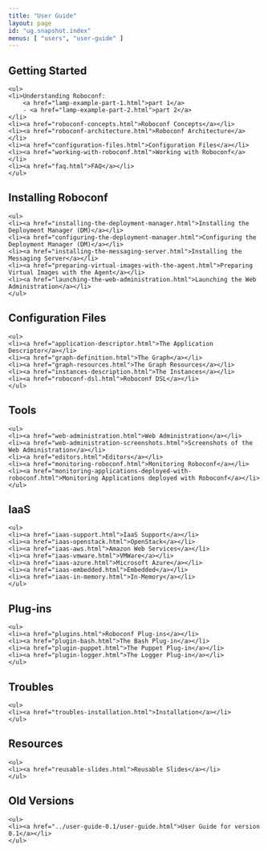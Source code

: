 ```yaml
---
title: "User Guide"
layout: page
id: "ug.snapshot.index"
menus: [ "users", "user-guide" ]
---
```


<!-- 
	We use HTML syntax in this page because we need CSS classes for floating.
	Markdown does not support it.
 -->

<div class="floated">
	<h2>Getting Started</h2>
	
	<ul>
	<li>Understanding Roboconf: 
		<a href="lamp-example-part-1.html">part 1</a>
		- <a href="lamp-example-part-2.html">part 2</a>
	</li>
	<li><a href="roboconf-concepts.html">Roboconf Concepts</a></li>
	<li><a href="roboconf-architecture.html">Roboconf Architecture</a></li>
	<li><a href="configuration-files.html">Configuration Files</a></li>
	<li><a href="working-with-roboconf.html">Working with Roboconf</a></li>
	<li><a href="faq.html">FAQ</a></li>
	</ul>
</div>

<div class="floated">
	<h2>Installing Roboconf</h2>

	<ul>
	<li><a href="installing-the-deployment-manager.html">Installing the Deployment Manager (DM)</a></li>
	<li><a href="configuring-the-deployment-manager.html">Configuring the Deployment Manager (DM)</a></li>
	<li><a href="installing-the-messaging-server.html">Installing the Messaging Server</a></li>
	<li><a href="preparing-virtual-images-with-the-agent.html">Preparing Virtual Images with the Agent</a></li>
	<li><a href="launching-the-web-administration.html">Launching the Web Administration</a></li>
	</ul>
</div>



<div class="floated">
	<h2>Configuration Files</h2>

	<ul>
	<li><a href="application-descriptor.html">The Application Descriptor</a></li>
	<li><a href="graph-definition.html">The Graph</a></li>
	<li><a href="graph-resources.html">The Graph Resources</a></li>
	<li><a href="instances-description.html">The Instances</a></li>
	<li><a href="roboconf-dsl.html">Roboconf DSL</a></li>
	</ul>
</div>

<div class="floated">
	<h2>Tools</h2>

	<ul>
	<li><a href="web-administration.html">Web Administration</a></li>
	<li><a href="web-administration-screenshots.html">Screenshots of the Web Administration</a></li>
	<li><a href="editors.html">Editors</a></li>
	<li><a href="monitoring-roboconf.html">Monitoring Roboconf</a></li>
	<li><a href="monitoring-applications-deployed-with-roboconf.html">Monitoring Applications deployed with Roboconf</a></li>
	</ul>
</div>


	
<div class="floated">
	<h2>IaaS</h2>

	<ul>
	<li><a href="iaas-support.html">IaaS Support</a></li>
	<li><a href="iaas-openstack.html">OpenStack</a></li>
	<li><a href="iaas-aws.html">Amazon Web Services</a></li>
	<li><a href="iaas-vmware.html">VMWare</a></li>
	<li><a href="iaas-azure.html">Microsoft Azure</a></li>
	<li><a href="iaas-embedded.html">Embedded</a></li>
	<li><a href="iaas-in-memory.html">In-Memory</a></li>
	</ul>
</div>

<div class="floated">
	<h2>Plug-ins</h2>

	<ul>
	<li><a href="plugins.html">Roboconf Plug-ins</a></li>
	<li><a href="plugin-bash.html">The Bash Plug-in</a></li>
	<li><a href="plugin-puppet.html">The Puppet Plug-in</a></li>
	<li><a href="plugin-logger.html">The Logger Plug-in</a></li>
	</ul>
</div>

<div class="floated">
	<h2>Troubles</h2>

	<ul>
	<li><a href="troubles-installation.html">Installation</a></li>
	</ul>
</div>

<div class="floated">
	<h2>Resources</h2>

	<ul>
	<li><a href="reusable-slides.html">Reusable Slides</a></li>
	</ul>
</div>

<div class="floated">
	<h2>Old Versions</h2>

	<ul>
	<li><a href="../user-guide-0.1/user-guide.html">User Guide for version 0.1</a></li>
	</ul>
</div>

<div class="clear"></div>
